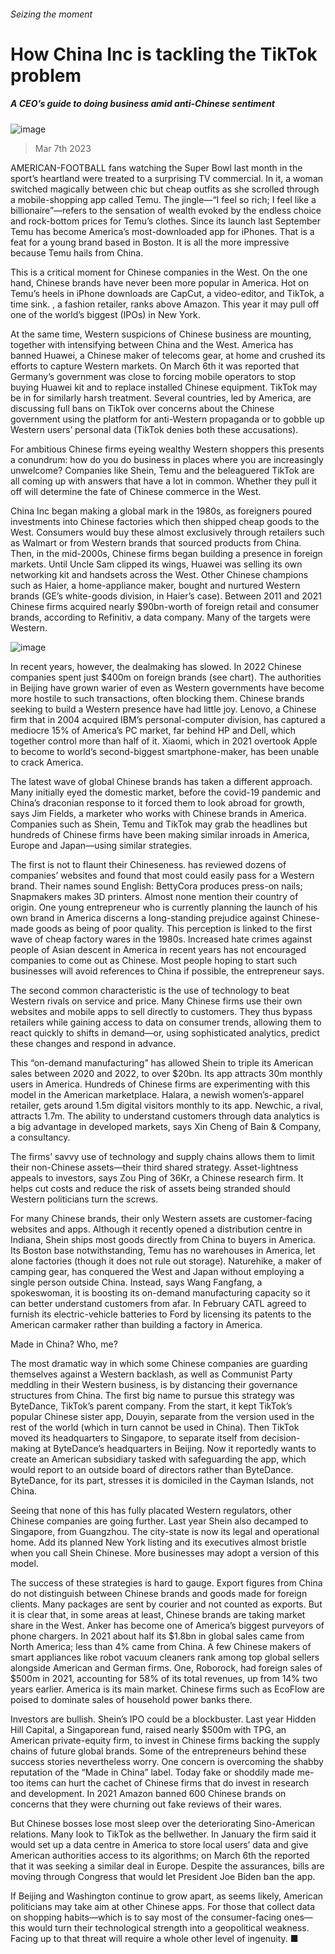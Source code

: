 ###### Seizing the moment
# How China Inc is tackling the TikTok problem 
##### A CEO’s guide to doing business amid anti-Chinese sentiment 
![image](images/20230311_WBD001.jpg) 
> Mar 7th 2023 
AMERICAN-FOOTBALL fans watching the Super Bowl last month in the sport’s heartland were treated to a surprising TV commercial. In it, a woman switched magically between chic but cheap outfits as she scrolled through a mobile-shopping app called Temu. The jingle—“I feel so rich; I feel like a billionaire”—refers to the sensation of wealth evoked by the endless choice and rock-bottom prices for Temu’s clothes. Since its launch last September Temu has become America’s most-downloaded app for iPhones. That is a feat for a young brand based in Boston. It is all the more impressive because Temu hails from China.
This is a critical moment for Chinese companies in the West. On the one hand, Chinese brands have never been more popular in America. Hot on Temu’s heels in iPhone downloads are CapCut, a video-editor, and TikTok, a time sink. , a fashion retailer, ranks above Amazon. This year it may pull off one of the world’s biggest  (IPOs) in New York.
At the same time, Western suspicions of Chinese business are mounting, together with intensifying  between China and the West. America has banned Huawei, a Chinese maker of telecoms gear, at home and crushed its efforts to capture Western markets. On March 6th it was reported that Germany’s government was close to forcing mobile operators to stop buying Huawei kit and to replace installed Chinese equipment. TikTok may be in for similarly harsh treatment. Several countries, led by America, are discussing full bans on TikTok over concerns about the Chinese government using the platform for anti-Western propaganda or to gobble up Western users’ personal data (TikTok denies both these accusations). 
For ambitious Chinese firms eyeing wealthy Western shoppers this presents a conundrum: how do you do business in places where you are increasingly unwelcome? Companies like Shein, Temu and the beleaguered TikTok are all coming up with answers that have a lot in common. Whether they pull it off will determine the fate of Chinese commerce in the West.
China Inc began making a global mark in the 1980s, as foreigners poured investments into Chinese factories which then shipped cheap goods to the West. Consumers would buy these almost exclusively through retailers such as Walmart or from Western brands that sourced products from China. Then, in the mid-2000s, Chinese firms began building a presence in foreign markets. Until Uncle Sam clipped its wings, Huawei was selling its own networking kit and handsets across the West. Other Chinese champions such as Haier, a home-appliance maker, bought and nurtured Western brands (GE’s white-goods division, in Haier’s case). Between 2011 and 2021 Chinese firms acquired nearly $90bn-worth of foreign retail and consumer brands, according to Refinitiv, a data company. Many of the targets were Western.
![image](images/20230311_WBC243.png) 

In recent years, however, the dealmaking has slowed. In 2022 Chinese companies spent just $400m on foreign brands (see chart). The authorities in Beijing have grown warier of  even as Western governments have become more hostile to such transactions, often blocking them. Chinese brands seeking to build a Western presence have had little joy. Lenovo, a Chinese firm that in 2004 acquired IBM’s personal-computer division, has captured a mediocre 15% of America’s PC market, far behind HP and Dell, which together control more than half of it. Xiaomi, which in 2021 overtook Apple to become to world’s second-biggest smartphone-maker, has been unable to crack America. 
The latest wave of global Chinese brands has taken a different approach. Many initially eyed the domestic market, before the covid-19 pandemic and China’s draconian response to it forced them to look abroad for growth, says Jim Fields, a marketer who works with Chinese brands in America. Companies such as Shein, Temu and TikTok may grab the headlines but hundreds of Chinese firms have been making similar inroads in America, Europe and Japan—using similar strategies.
The first is not to flaunt their Chineseness.  has reviewed dozens of companies’ websites and found that most could easily pass for a Western brand. Their names sound English: BettyCora produces press-on nails; Snapmakers makes 3D printers. Almost none mention their country of origin. One young entrepreneur who is currently planning the launch of his own brand in America discerns a long-standing prejudice against Chinese-made goods as being of poor quality. This perception is linked to the first wave of cheap factory wares in the 1980s. Increased hate crimes against people of Asian descent in America in recent years has not encouraged companies to come out as Chinese. Most people hoping to start such businesses will avoid references to China if possible, the entrepreneur says.
The second common characteristic is the use of technology to beat Western rivals on service and price. Many Chinese firms use their own websites and mobile apps to sell directly to customers. They thus bypass retailers while gaining access to data on consumer trends, allowing them to react quickly to shifts in demand—or, using sophisticated analytics, predict these changes and respond in advance. 
This “on-demand manufacturing” has allowed Shein to triple its American sales between 2020 and 2022, to over $20bn. Its app attracts 30m monthly users in America. Hundreds of Chinese firms are experimenting with this model in the American marketplace. Halara, a newish women’s-apparel retailer, gets around 1.5m digital visitors monthly to its app. Newchic, a rival, attracts 1.7m. The ability to understand customers through data analytics is a big advantage in developed markets, says Xin Cheng of Bain &amp; Company, a consultancy. 
The firms’ savvy use of technology and supply chains allows them to limit their non-Chinese assets—their third shared strategy. Asset-lightness appeals to investors, says Zou Ping of 36Kr, a Chinese research firm. It helps cut costs and reduce the risk of assets being stranded should Western politicians turn the screws. 
For many Chinese brands, their only Western assets are customer-facing websites and apps. Although it recently opened a distribution centre in Indiana, Shein ships most goods directly from China to buyers in America. Its Boston base notwithstanding, Temu has no warehouses in America, let alone factories (though it does not rule out storage). Naturehike, a maker of camping gear, has conquered the West and Japan without employing a single person outside China. Instead, says Wang Fangfang, a spokeswoman, it is boosting its on-demand manufacturing capacity so it can better understand customers from afar. In February CATL agreed to furnish its electric-vehicle batteries to Ford by licensing its patents to the American carmaker rather than building a factory in America. 
Made in China? Who, me?
The most dramatic way in which some Chinese companies are guarding themselves against a Western backlash, as well as Communist Party meddling in their Western business, is by distancing their governance structures from China. The first big name to pursue this strategy was ByteDance, TikTok’s parent company. From the start, it kept TikTok’s popular Chinese sister app, Douyin, separate from the version used in the rest of the world (which in turn cannot be used in China). Then TikTok moved its headquarters to Singapore, to separate itself from decision-making at ByteDance’s headquarters in Beijing. Now it reportedly wants to create an American subsidiary tasked with safeguarding the app, which would report to an outside board of directors rather than ByteDance. ByteDance, for its part, stresses it is domiciled in the Cayman Islands, not China. 
Seeing that none of this has fully placated Western regulators, other Chinese companies are going further. Last year Shein also decamped to Singapore, from Guangzhou. The city-state is now its legal and operational home. Add its planned New York listing and its executives almost bristle when you call Shein Chinese. More businesses may adopt a version of this model. 
The success of these strategies is hard to gauge. Export figures from China do not distinguish between Chinese brands and goods made for foreign clients. Many packages are sent by courier and not counted as exports. But it is clear that, in some areas at least, Chinese brands are taking market share in the West. Anker has become one of America’s biggest purveyors of phone chargers. In 2021 about half its $1.8bn in global sales came from North America; less than 4% came from China. A few Chinese makers of smart appliances like robot vacuum cleaners rank among top global sellers alongside American and German firms. One, Roborock, had foreign sales of $500m in 2021, accounting for 58% of its total revenues, up from 14% two years earlier. America is its main market. Chinese firms such as EcoFlow are poised to dominate sales of household power banks there.
Investors are bullish. Shein’s IPO could be a blockbuster. Last year Hidden Hill Capital, a Singaporean fund, raised nearly $500m with TPG, an American private-equity firm, to invest in Chinese firms backing the supply chains of future global brands. Some of the entrepreneurs behind these success stories nevertheless worry. One concern is overcoming the shabby reputation of the “Made in China” label. Today fake or shoddily made me-too items can hurt the cachet of Chinese firms that do invest in research and development. In 2021 Amazon banned 600 Chinese brands on concerns that they were churning out fake reviews of their wares. 
But Chinese bosses lose most sleep over the deteriorating Sino-American relations. Many look to TikTok as the bellwether. In January the firm said it would set up a data centre in America to store local users’ data and give American authorities access to its algorithms; on March 6th the  reported that it was seeking a similar deal in Europe. Despite the assurances, bills are moving through Congress that would let President Joe Biden ban the app. 
If Beijing and Washington continue to grow apart, as seems likely, American politicians may take aim at other Chinese apps. For those that collect data on shopping habits—which is to say most of the consumer-facing ones—this would turn their technological strength into a geopolitical weakness. Facing up to that threat will require a whole other level of ingenuity. ■

